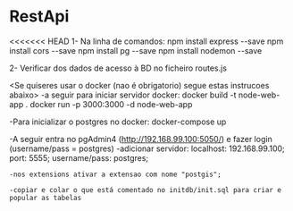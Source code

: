 # RestApi

<<<<<<< HEAD
1- Na linha de comandos:
    npm install express --save
    npm install cors --save
    npm install pg --save
    npm install nodemon --save

2- Verificar dos dados de acesso à BD no ficheiro routes.js

<Se quiseres usar o docker (nao é obrigatorio) segue estas instrucoes abaixo>
-a seguir para iniciar servidor docker:
    docker build -t node-web-app . 
    docker run -p 3000:3000 -d node-web-app

-Para inicializar o postgres no docker:
    docker-compose up

-A seguir entra no pgAdmin4 (http://192.168.99.100:5050/) e fazer login (username/pass = postgres)
    -adicionar servidor:
        localhost: 192.168.99.100;
        port: 5555;
        username/pass: postgres;
    
    -nos extensions ativar a extensao com nome "postgis";

    -copiar e colar o que está comentado no initdb/init.sql para criar e popular as tabelas
